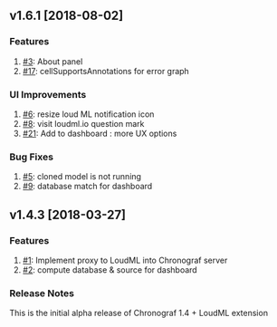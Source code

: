 ## v1.6.1 [2018-08-02]

### Features

1.  [#3](https://github.com/regel/chronograf/pull/3): About panel
1.  [#17](https://github.com/regel/chronograf/pull/17): cellSupportsAnnotations for error graph

### UI Improvements

1.  [#6](https://github.com/regel/chronograf/pull/6): resize loud ML notification icon
1.  [#8](https://github.com/regel/chronograf/pull/8): visit loudml.io question mark
1.  [#21](https://github.com/regel/chronograf/pull/21): Add to dashboard : more UX options

### Bug Fixes

1.  [#5](https://github.com/regel/chronograf/pull/5): cloned model is not running
1.  [#9](https://github.com/regel/chronograf/pull/9): database match for dashboard

## v1.4.3 [2018-03-27]

### Features

1.  [#1](https://github.com/regel/chronograf/pull/1): Implement proxy to LoudML into Chronograf server
1.  [#2](https://github.com/regel/chronograf/pull/2): compute database & source for dashboard

### Release Notes

This is the initial alpha release of Chronograf 1.4 + LoudML extension 

